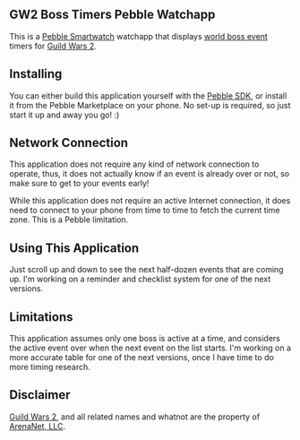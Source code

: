 GW2 Boss Timers Pebble Watchapp
---------------------------------
This is a [Pebble Smartwatch](http://getpebble.com) watchapp that displays
[world boss event](http://wiki.guildwars2.com/wiki/World_boss) timers for
[Guild Wars 2](http://guildwars2.com).

Installing
----------
You can either build this application yourself with the
[Pebble SDK](https://developer.getpebble.com), or install it from the Pebble
Marketplace on your phone. No set-up is required, so just start it up and away
you go! :)

Network Connection
------------------
This application does not require any kind of network connection to operate,
thus, it does not actually know if an event is already over or not, so make
sure to get to your events early!

While this application does not require an active Internet connection, it does
need to connect to your phone from time to time to fetch the current time zone.
This is a Pebble limitation.

Using This Application
----------------------
Just scroll up and down to see the next half-dozen events that are coming up.
I'm working on a reminder and checklist system for one of the next versions.

Limitations
-----------
This application assumes only one boss is active at a time, and considers the
active event over when the next event on the list starts. I'm working on a
more accurate table for one of the next versions, once I have time to do more
timing research.

Disclaimer
----------
[Guild Wars 2](http://guildwars2.com), and all related names and whatnot are
the property of [ArenaNet, LLC](http://www.arena.net).
